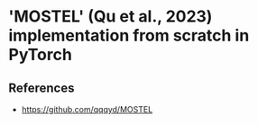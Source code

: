 # 'MOSTEL' (Qu et al., 2023) implementation from scratch in PyTorch
## References
- https://github.com/qqqyd/MOSTEL
